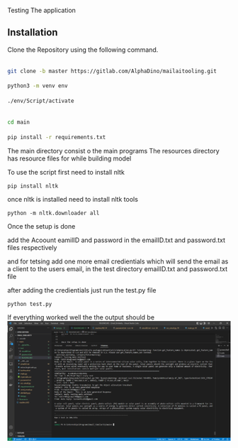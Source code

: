 Testing The application

## Installation


Clone the Repository using the following command.


```bash

git clone -b master https://gitlab.com/AlphaDino/mailaitooling.git

python3 -m venv env

./env/Script/activate

```



```bash

cd main

pip install -r requirements.txt

```



The main directory consist o the main programs
The resources directory has resource files for while building model



To use the script first need to install nltk

```
pip install nltk

```


once nltk is installed 
need to install nltk tools
```
python -m nltk.downloader all
```

Once the setup is done

add the Acoount eamilID and password in the emailID.txt and password.txt files respectively

and for tetsing add one more email credientials which will send the email as a client to the users email, in the test directory emailID.txt and password.txt file 

after adding the credientials just run the test.py file
```
python test.py
```

If everything worked well the the output should be 
![plot](test_output.png)